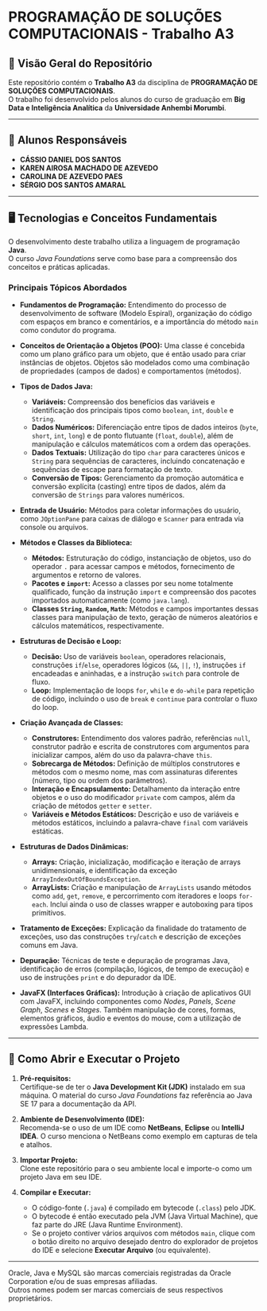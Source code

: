 # PROGRAMAÇÃO DE SOLUÇÕES COMPUTACIONAIS - Trabalho A3

## 📌 Visão Geral do Repositório

Este repositório contém o **Trabalho A3** da disciplina de **PROGRAMAÇÃO DE SOLUÇÕES COMPUTACIONAIS**.  
O trabalho foi desenvolvido pelos alunos do curso de graduação em **Big Data e Inteligência Analítica** da **Universidade Anhembi Morumbi**.

---

## 👥 Alunos Responsáveis

- **CÁSSIO DANIEL DOS SANTOS**  
- **KAREN AIROSA MACHADO DE AZEVEDO**  
- **CAROLINA DE AZEVEDO PAES**  
- **SÉRGIO DOS SANTOS AMARAL**

---

## 🖥️ Tecnologias e Conceitos Fundamentais

O desenvolvimento deste trabalho utiliza a linguagem de programação **Java**.  
O curso *Java Foundations* serve como base para a compreensão dos conceitos e práticas aplicadas.  

### Principais Tópicos Abordados

- **Fundamentos de Programação:** Entendimento do processo de desenvolvimento de software (Modelo Espiral), organização do código com espaços em branco e comentários, e a importância do método `main` como condutor do programa.  

- **Conceitos de Orientação a Objetos (POO):** Uma classe é concebida como um plano gráfico para um objeto, que é então usado para criar instâncias de objetos. Objetos são modelados como uma combinação de propriedades (campos de dados) e comportamentos (métodos).  

- **Tipos de Dados Java:**
  - **Variáveis:** Compreensão dos benefícios das variáveis e identificação dos principais tipos como `boolean`, `int`, `double` e `String`.  
  - **Dados Numéricos:** Diferenciação entre tipos de dados inteiros (`byte`, `short`, `int`, `long`) e de ponto flutuante (`float`, `double`), além de manipulação e cálculos matemáticos com a ordem das operações.  
  - **Dados Textuais:** Utilização do tipo `char` para caracteres únicos e `String` para sequências de caracteres, incluindo concatenação e sequências de escape para formatação de texto.  
  - **Conversão de Tipos:** Gerenciamento da promoção automática e conversão explícita (casting) entre tipos de dados, além da conversão de `Strings` para valores numéricos.  

- **Entrada de Usuário:** Métodos para coletar informações do usuário, como `JOptionPane` para caixas de diálogo e `Scanner` para entrada via console ou arquivos.  

- **Métodos e Classes da Biblioteca:**
  - **Métodos:** Estruturação do código, instanciação de objetos, uso do operador `.` para acessar campos e métodos, fornecimento de argumentos e retorno de valores.  
  - **Pacotes e `import`:** Acesso a classes por seu nome totalmente qualificado, função da instrução `import` e compreensão dos pacotes importados automaticamente (como `java.lang`).  
  - **Classes `String`, `Random`, `Math`:** Métodos e campos importantes dessas classes para manipulação de texto, geração de números aleatórios e cálculos matemáticos, respectivamente.  

- **Estruturas de Decisão e Loop:**
  - **Decisão:** Uso de variáveis `boolean`, operadores relacionais, construções `if`/`else`, operadores lógicos (`&&`, `||`, `!`), instruções `if` encadeadas e aninhadas, e a instrução `switch` para controle de fluxo.  
  - **Loop:** Implementação de loops `for`, `while` e `do-while` para repetição de código, incluindo o uso de `break` e `continue` para controlar o fluxo do loop.  

- **Criação Avançada de Classes:**
  - **Construtores:** Entendimento dos valores padrão, referências `null`, construtor padrão e escrita de construtores com argumentos para inicializar campos, além do uso da palavra-chave `this`.  
  - **Sobrecarga de Métodos:** Definição de múltiplos construtores e métodos com o mesmo nome, mas com assinaturas diferentes (número, tipo ou ordem dos parâmetros).  
  - **Interação e Encapsulamento:** Detalhamento da interação entre objetos e o uso do modificador `private` com campos, além da criação de métodos `getter` e `setter`.  
  - **Variáveis e Métodos Estáticos:** Descrição e uso de variáveis e métodos estáticos, incluindo a palavra-chave `final` com variáveis estáticas.  

- **Estruturas de Dados Dinâmicas:**
  - **Arrays:** Criação, inicialização, modificação e iteração de arrays unidimensionais, e identificação da exceção `ArrayIndexOutOfBoundsException`.  
  - **ArrayLists:** Criação e manipulação de `ArrayLists` usando métodos como `add`, `get`, `remove`, e percorrimento com iteradores e loops `for-each`. Inclui ainda o uso de classes wrapper e autoboxing para tipos primitivos.  

- **Tratamento de Exceções:** Explicação da finalidade do tratamento de exceções, uso das construções `try`/`catch` e descrição de exceções comuns em Java.  

- **Depuração:** Técnicas de teste e depuração de programas Java, identificação de erros (compilação, lógicos, de tempo de execução) e uso de instruções `print` e do depurador da IDE.  

- **JavaFX (Interfaces Gráficas):** Introdução à criação de aplicativos GUI com JavaFX, incluindo componentes como *Nodes*, *Panels*, *Scene Graph*, *Scenes* e *Stages*. Também manipulação de cores, formas, elementos gráficos, áudio e eventos do mouse, com a utilização de expressões Lambda.  

---

## 🚀 Como Abrir e Executar o Projeto

1. **Pré-requisitos:**  
   Certifique-se de ter o **Java Development Kit (JDK)** instalado em sua máquina. O material do curso *Java Foundations* faz referência ao Java SE 17 para a documentação da API.  

2. **Ambiente de Desenvolvimento (IDE):**  
   Recomenda-se o uso de um IDE como **NetBeans**, **Eclipse** ou **IntelliJ IDEA**. O curso menciona o NetBeans como exemplo em capturas de tela e atalhos.  

3. **Importar Projeto:**  
   Clone este repositório para o seu ambiente local e importe-o como um projeto Java em seu IDE.  

4. **Compilar e Executar:**  
   - O código-fonte (`.java`) é compilado em bytecode (`.class`) pelo JDK.  
   - O bytecode é então executado pela JVM (Java Virtual Machine), que faz parte do JRE (Java Runtime Environment).  
   - Se o projeto contiver vários arquivos com métodos `main`, clique com o botão direito no arquivo desejado dentro do explorador de projetos do IDE e selecione **Executar Arquivo** (ou equivalente).  

--- 
Oracle, Java e MySQL são marcas comerciais registradas da Oracle Corporation e/ou de suas empresas afiliadas.  
Outros nomes podem ser marcas comerciais de seus respectivos proprietários.
